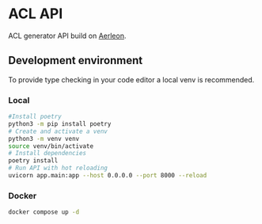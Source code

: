 # ACL API

ACL generator API build on [Aerleon](https://aerleon.readthedocs.io/en/latest/).

## Development environment

To provide type checking in your code editor a local venv is recommended. 

### Local
```bash
#Install poetry
python3 -m pip install poetry
# Create and activate a venv
python3 -m venv venv
source venv/bin/activate
# Install dependencies
poetry install
# Run API with hot reloading
uvicorn app.main:app --host 0.0.0.0 --port 8000 --reload
```

### Docker
```bash
docker compose up -d
```